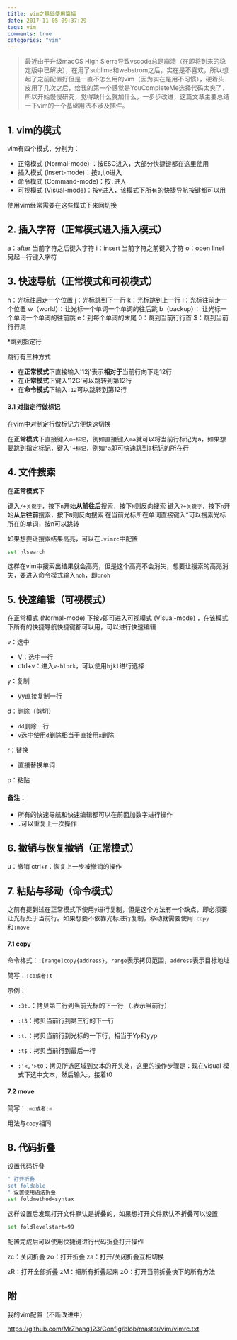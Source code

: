 ```yaml
---
title: vim之基础使用篇幅
date: 2017-11-05 09:37:29
tags: vim
comments: true
categories: "vim"
---
```

>最近由于升级macOS High Sierra导致vscode总是崩溃（在即将到来的稳定版中已解决），在用了sublime和webstrom之后，实在是不喜欢，所以想起了之前配置好但是一直不怎么用的vim（因为实在是用不习惯），硬着头皮用了几次之后，给我的第一个感觉是YouCompleteMe选择代码太爽了，所以开始慢慢研究，觉得缺什么就加什么，一步步改进，这篇文章主要总结一下vim的一个基础用法不涉及插件。

<!--more-->

## 1. vim的模式

vim有四个模式，分别为：

* 正常模式 (Normal-mode) ：按ESC进入，大部分快捷键都在这里使用
* 插入模式 (Insert-mode)：按a,i,o进入
* 命令模式 (Command-mode)：按`:`进入
* 可视模式 (Visual-mode)：按v进入，该模式下所有的快捷导航按键都可以用

使用vim经常需要在这些模式下来回切换

## 2. 插入字符（正常模式进入插入模式）

a：after 当前字符之后键入字符 
i：insert 当前字符之前键入字符 
o：open linel 另起一行键入字符 

## 3. 快速导航（正常模式和可视模式）

h：光标往后走一个位置
j：光标跳到下一行
k：光标跳到上一行
l：光标往前走一个位置
w（world）：让光标一个单词一个单词的往后跳
b（backup）： 让光标一个单词一个单词的往前跳
e：到每个单词的末尾
0：跳到当前行行首
$：跳到当前行行尾

*跳到指定行

跳行有三种方式

* 在**正常模式**下直接输入'12j'表示**相对于**当前行向下走12行
* 在**正常模式**下键入'12G'可以跳转到第12行
* 在**命令模式**下输入`:12`可以跳转到第12行

#### 3.1 对指定行做标记

在vim中对制定行做标记方便快速切换

在**正常模式**下直接键入`m+标记`，例如直接键入`ma`就可以将当前行标记为a，如果想要跳到指定标记，键入`'+标记`，例如`'a`即可快速跳到a标记的所在行

## 4. 文件搜索

在**正常模式**下

键入`/+关键字`，按下`n`开始**从前往后**搜索，按下`N`则反向搜索
键入`?+关键字`，按下`n`开始**从后往前**搜索，按下`N`则反向搜索
在当前光标所在单词直接键入*可以搜索光标所在的单词，按n可以跳转

如果想要让搜索结果高亮，可以在`.vimrc`中配置

```sh
set hlsearch
```

这样在vim中搜索出结果就会高亮，但是这个高亮不会消失，想要让搜索的高亮消失，要进入命令模式输入`noh`，即`:noh`

## 5. 快速编辑（可视模式）

在正常模式 (Normal-mode) 下按`v`即可进入可视模式 (Visual-mode) ，在该模式下所有的快捷导航快捷键都可以用，可以进行快速编辑

v：选中

* V：选中一行
* ctrl+v：进入`v-block`，可以使用`hjkl`进行选择

y：复制

* yy直接复制一行

d：删除（剪切）

* `dd`删除一行
* `v`选中使用`d`删除相当于直接用`x`删除

r：替换

* 直接替换单词

p：粘贴

#### 备注：

* 所有的快速导航和快速编辑都可以在前面加数字进行操作
* `.`可以重复上一次操作

## 6. 撤销与恢复撤销（正常模式）

u：撤销
ctrl+r：恢复上一步被撤销的操作

## 7. 粘贴与移动（命令模式）

之前有提到过在正常模式下使用`y`进行复制，但是这个方法有一个缺点，即必须要让光标处于当前行。如果想要不依靠光标进行复制，移动就需要使用`:copy`和`:move`

#### 7.1 copy

命令格式：`:[range]copy{address}`，`range`表示拷贝范围，`address`表示目标地址

简写：`:co或者:t`

示例：

* `:3t.`：拷贝第三行到当前光标的下一行 （.表示当前行）

* `:t3`：拷贝当前行到第三行的下一行 

* `:t.`：拷贝当前行到光标的一下行，相当于Yp和yyp 

* `:t$`：拷贝当前行到最后一行 

* `:'<,'>t0`：拷贝所选区域到文本的开头处，这里的操作步骤是：现在visual 模式下选中文本，然后输入:，接着t0

#### 7.2 move

简写：`:mo或者:m`

用法与`copy`相同

## 8. 代码折叠

设置代码折叠

```sh
" 打开折叠
set foldable
" 设置使用语法折叠
set foldmethod=syntax
```

这样设置后发现打开文件默认是折叠的，如果想打开文件默认不折叠可以设置

```sh
set foldlevelstart=99
```

配置完成后可以使用快捷键进行代码折叠打开操作

zc：关闭折叠
zo：打开折叠
za：打开/关闭折叠互相切换

zR：打开全部折叠 
zM：把所有折叠起来
zO：打开当前折叠快下的所有方法 

## 附

我的vim配置（不断改进中）

https://github.com/MrZhang123/Config/blob/master/vim/vimrc.txt